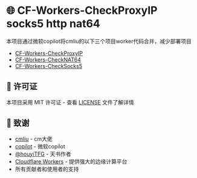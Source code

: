 # 🌐 CF-Workers-CheckProxyIP socks5 http nat64
本项目通过微软copilot将cmliu的以下三个项目worker代码合并，减少部署项目
- [CF-Workers-CheckProxyIP](https://github.com/cmliu/CF-Workers-CheckProxyIP)
- [CF-Workers-CheckNAT64](https://github.com/cmliu/CF-Workers-CheckNAT64)
- [CF-Workers-CheckSocks5](https://github.com/cmliu/CF-Workers-CheckSocks5)
## 📄 许可证

本项目采用 MIT 许可证 - 查看 [LICENSE](LICENSE) 文件了解详情

## 🙏 致谢
- [cmliu](https://github.com/cmliu) - cm大佬
- [copilot](https://copilot.microsoft.com/) - 微软copilot
- [@houyiTFG](https://t.me/houyiTFG) - 天书作者
- [Cloudflare Workers](https://workers.cloudflare.com/) - 提供强大的边缘计算平台
- 所有贡献者和使用者的支持
